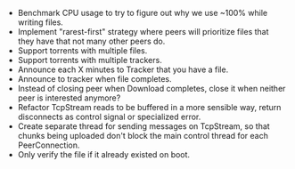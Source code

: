 * Benchmark CPU usage to try to figure out why we use ~100% while writing files.
* Implement "rarest-first" strategy where peers will prioritize files that they have that not many other peers do.
* Support torrents with multiple files.
* Support torrents with multiple trackers.
* Announce each X minutes to Tracker that you have a file.
* Announce to tracker when file completes.
* Instead of closing peer when Download completes, close it when neither peer is interested anymore?
* Refactor TcpStream reads to be buffered in a more sensible way, return disconnects as control signal or specialized error.
* Create separate thread for sending messages on TcpStream, so that chunks being uploaded don't block the main control thread for each PeerConnection.
* Only verify the file if it already existed on boot.
